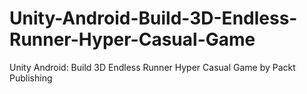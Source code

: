 # Unity-Android-Build-3D-Endless-Runner-Hyper-Casual-Game
Unity Android: Build 3D Endless Runner Hyper Casual Game by Packt Publishing
